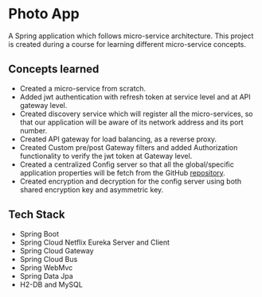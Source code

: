 # Photo App

A Spring application which follows micro-service architecture.
This project is created during a course for learning different micro-service concepts.

## Concepts learned

- Created a micro-service from scratch.
- Added jwt authentication with refresh token at service level and at API gateway level.
- Created discovery service which will register all the micro-services, so that our application will be aware of its network address and its port number.
- Created API gateway for load balancing, as a reverse proxy.
- Created Custom pre/post Gateway filters and added Authorization functionality to verify the jwt token at Gateway level.
- Created a centralized Config server so that all the global/specific application properties will be fetch from the GitHub [repository](https://github.com/CryptoSingh1337/photo-app-config-server).
- Created encryption and decryption for the config server using both shared encryption key and asymmetric key.

## Tech Stack

- Spring Boot
- Spring Cloud Netflix Eureka Server and Client
- Spring Cloud Gateway
- Spring Cloud Bus
- Spring WebMvc
- Spring Data Jpa
- H2-DB and MySQL
